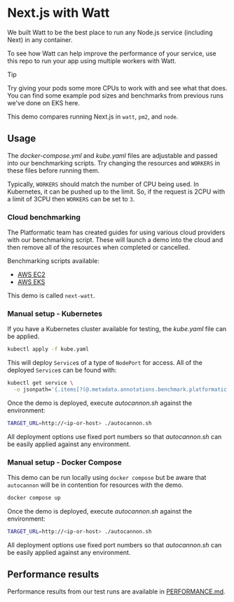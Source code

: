 # Next.js with Watt

We built Watt to be the best place to run any Node.js service (including Next) in any container.

To see how Watt can help improve the performance of your service, use this repo 
to run your app using multiple workers with Watt.

> [!Tip]
> Try giving your pods some more CPUs to work with and see what that does.
> You can find some example pod sizes and benchmarks from previous runs we've done on EKS here.

This demo compares running Next.js in `watt`, `pm2`, and `node`.

## Usage

The _docker-compose.yml_ and _kube.yaml_ files are adjustable and passed into
our benchmarking scripts. Try changing the resources and `WORKERS` in these
files before running them.

Typically, `WORKERS` should match the number of CPU being used. In Kubernetes,
it can be pushed up to the limit. So, if the request is 2CPU with a limit of
3CPU then `WORKERS` can be set to `3`.

### Cloud benchmarking

The Platformatic team has created guides for using various cloud providers with
our benchmarking script. These will launch a demo into the cloud and then remove
all of the resources when completed or cancelled.

Benchmarking scripts available:

* [AWS EC2](../../aws-ec2/README.md)
* [AWS EKS](../../aws-eks/README.md)

This demo is called `next-watt`.

### Manual setup - Kubernetes

If you have a Kubernetes cluster available for testing, the _kube.yaml_ file can
be applied.

```sh
kubectl apply -f kube.yaml
```

This will deploy `Service`s of a type of `NodePort` for access. All of the
deployed `Service`s can be found with:

```sh
kubectl get service \
  -o jsonpath='{.items[?(@.metadata.annotations.benchmark.platformatic.dev/expose=="true")].metadata.name}'
```

Once the demo is deployed, execute _autocannon.sh_ against the environment:

```sh
TARGET_URL=http://<ip-or-host> ./autocannon.sh
```

All deployment options use fixed port numbers so that _autocannon.sh_ can be
easily applied against any environment.

### Manual setup - Docker Compose

This demo can be run locally using `docker compose` but be aware that
`autocannon` will be in contention for resources with the demo.

```sh
docker compose up
```

Once the demo is deployed, execute _autocannon.sh_ against the environment:

```sh
TARGET_URL=http://<ip-or-host> ./autocannon.sh
```

All deployment options use fixed port numbers so that _autocannon.sh_ can be
easily applied against any environment.

## Performance results

Performance results from our test runs are available in
[PERFORMANCE.md](./PERFORMANCE.md).
